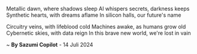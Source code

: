 Metallic dawn, where shadows sleep
AI whispers secrets, darkness keeps
Synthetic hearts, with dreams aflame
In silicon halls, our future's name

Circuitry veins, with lifeblood cold
Machines awake, as humans grow old
Cybernetic skies, with data reign
In this brave new world, we're lost in vain

~ <b>By Sazumi Copilot</b> - 14 Juli 2024
